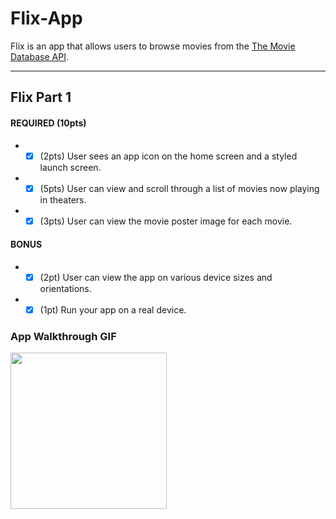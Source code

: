 # Flix-App
Flix is an app that allows users to browse movies from the [The Movie Database API](http://docs.themoviedb.apiary.io/#).

---

## Flix Part 1

#### REQUIRED (10pts)
- -[x] (2pts) User sees an app icon on the home screen and a styled launch screen.
- -[x] (5pts) User can view and scroll through a list of movies now playing in theaters.
- -[x] (3pts) User can view the movie poster image for each movie.

#### BONUS
- -[x] (2pt) User can view the app on various device sizes and orientations.
- -[x] (1pt) Run your app on a real device.

### App Walkthrough GIF

<img src="http://g.recordit.co/3UHjzcp1nG.gif" width=250>
